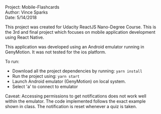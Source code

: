 Project: Mobile-Flashcards  
Author: Vince Sparks  
Date: 5/14/2018

This project was created for Udacity ReactJS Nano-Degree Course.  This is the 3rd and final project which focuses on
mobile application development using React Native.

This application was developed using an Android emulator running in GenyMotion.  It was not tested for the ios platform.

To run:
- Download all the project dependencies by running: `yarn install`
- Run the project using: `yarn start`
- Launch Android emulator (GenyMotion) on local system.
- Select 'a' to connect to emulator

Caveat: Accessing permissions to get notifications does not work well within the emulator.  The code implemented follows
the exact example shown in class.  The notification is reset whenever a quiz is taken.
